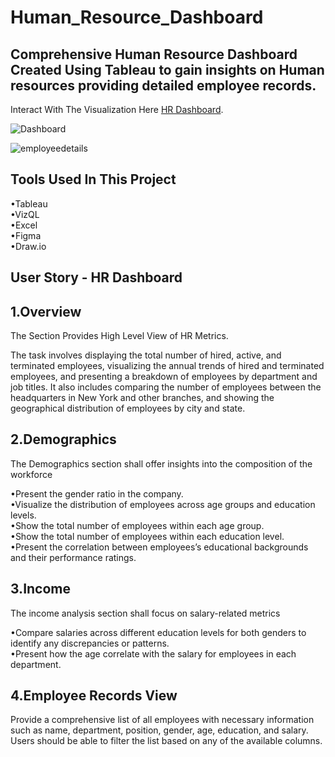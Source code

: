 # Human_Resource_Dashboard 
Comprehensive Human Resource Dashboard Created Using Tableau to gain insights on Human resources providing detailed employee records.
--

Interact With The Visualization Here [HR Dashboard](https://public.tableau.com/views/HRDashboard_17248635992390/HRSummary?:language=en-US&:sid=&:redirect=auth&:display_count=n&:origin=viz_share_link).

![Dashboard](https://github.com/user-attachments/assets/0088e345-c513-43b0-be06-a521fcde49ac)

![employeedetails](https://github.com/user-attachments/assets/66884cb2-5e39-482b-b6b5-77567dccb4a9)

Tools Used In This Project <br />
--
•Tableau <br />
•VizQL <br />
•Excel <br />
•Figma <br />
•Draw.io <br />

User Story - HR Dashboard
--
1.Overview
--
The Section Provides High Level View of HR Metrics.

The task involves displaying the total number of hired, active, and terminated employees, visualizing the annual trends of hired and terminated employees, and presenting a breakdown of employees by department and job titles. It also includes comparing the number of employees between the headquarters in New York and other branches, and showing the geographical distribution of employees by city and state.

2.Demographics
--
The Demographics section shall offer insights into the composition of the workforce

•Present the gender ratio in the company.<br />
•Visualize the distribution of employees across age groups and education levels.<br />
•Show the total number of employees within each age group.<br />
•Show the total number of employees within each education level.<br />
•Present the correlation between employees’s educational backgrounds and their performance ratings.<br />

3.Income
--
The income analysis section shall focus on salary-related metrics

•Compare salaries across different education levels for both genders to identify any discrepancies or patterns.<br />
•Present how the age correlate with the salary for employees in each department.<br />

4.Employee Records View
--
Provide a comprehensive list of all employees with necessary information such as name, department, position, gender, age, education, and salary.
Users should be able to filter the list based on any of the available columns.


